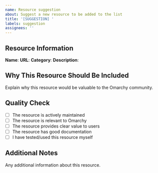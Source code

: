 ```yaml
---
name: Resource suggestion
about: Suggest a new resource to be added to the list
title: '[SUGGESTION] '
labels: suggestion
assignees: ''
---
```


## Resource Information
**Name**:
**URL**:
**Category**:
**Description**:

## Why This Resource Should Be Included
Explain why this resource would be valuable to the Omarchy community.

## Quality Check
- [ ] The resource is actively maintained
- [ ] The resource is relevant to Omarchy
- [ ] The resource provides clear value to users
- [ ] The resource has good documentation
- [ ] I have tested/used this resource myself

## Additional Notes
Any additional information about this resource.